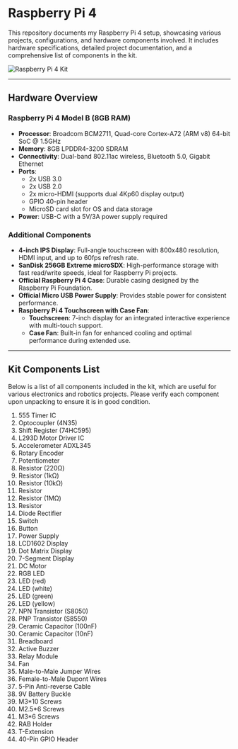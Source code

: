 # Raspberry Pi 4

This repository documents my Raspberry Pi 4 setup, showcasing various projects, configurations, and hardware components involved. It includes hardware specifications, detailed project documentation, and a comprehensive list of components in the kit.

![Raspberry Pi 4 Kit](https://github.com/user-attachments/assets/0f724052-9233-4220-a626-78ccb72ecb2c)

---

## Hardware Overview

### Raspberry Pi 4 Model B (8GB RAM)

- **Processor**: Broadcom BCM2711, Quad-core Cortex-A72 (ARM v8) 64-bit SoC @ 1.5GHz
- **Memory**: 8GB LPDDR4-3200 SDRAM
- **Connectivity**: Dual-band 802.11ac wireless, Bluetooth 5.0, Gigabit Ethernet
- **Ports**:
  - 2x USB 3.0
  - 2x USB 2.0
  - 2x micro-HDMI (supports dual 4Kp60 display output)
  - GPIO 40-pin header
  - MicroSD card slot for OS and data storage
- **Power**: USB-C with a 5V/3A power supply required

### Additional Components

- **4-inch IPS Display**: Full-angle touchscreen with 800x480 resolution, HDMI input, and up to 60fps refresh rate.
- **SanDisk 256GB Extreme microSDX**: High-performance storage with fast read/write speeds, ideal for Raspberry Pi projects.
- **Official Raspberry Pi 4 Case**: Durable casing designed by the Raspberry Pi Foundation.
- **Official Micro USB Power Supply**: Provides stable power for consistent performance.
- **Raspberry Pi 4 Touchscreen with Case Fan**:
  - **Touchscreen**: 7-inch display for an integrated interactive experience with multi-touch support.
  - **Case Fan**: Built-in fan for enhanced cooling and optimal performance during extended use.

---

## Kit Components List

Below is a list of all components included in the kit, which are useful for various electronics and robotics projects. Please verify each component upon unpacking to ensure it is in good condition.

1. 555 Timer IC
2. Optocoupler (4N35)
3. Shift Register (74HC595)
4. L293D Motor Driver IC
5. Accelerometer ADXL345
6. Rotary Encoder
7. Potentiometer
8. Resistor (220Ω)
9. Resistor (1kΩ)
10. Resistor (10kΩ)
11. Resistor
12. Resistor (1MΩ)
13. Resistor
14. Diode Rectifier
15. Switch
16. Button
17. Power Supply
18. LCD1602 Display
19. Dot Matrix Display
20. 7-Segment Display
21. DC Motor
22. RGB LED
23. LED (red)
24. LED (white)
25. LED (green)
26. LED (yellow)
27. NPN Transistor (S8050)
28. PNP Transistor (S8550)
29. Ceramic Capacitor (100nF)
30. Ceramic Capacitor (10nF)
31. Breadboard
32. Active Buzzer
33. Relay Module
34. Fan
35. Male-to-Male Jumper Wires
36. Female-to-Male Dupont Wires
37. 5-Pin Anti-reverse Cable
38. 9V Battery Buckle
39. M3\*10 Screws
40. M2.5\*6 Screws
41. M3\*6 Screws
42. RAB Holder
43. T-Extension
44. 40-Pin GPIO Header
